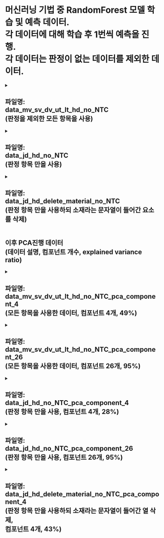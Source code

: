 머신러닝 기법 중 RandomForest 모델 학습 및 예측 데이터.   
각 데이터에 대해 학습 후 1번씩 예측을 진행.   
각 데이터는 판정이 없는 데이터를 제외한 데이터.
===

<details>
<summary>

파일명:   
data_mv_sv_dv_ut_lt_hd_no_NTC   
(판정을 제외한 모든 항목을 사용)
---
</summary>
 
 * Test Accuracy: 0.8857142857142857   
   Test Loss: 0.2762097629786714   
   
   Confusion Matrix:
   /|Positive|Nagative|
   |:---:|:---:|:---:|
   Positive|30|16|
   Nagative|0|94|
   
   Accuracy:  0.8857142857142857   
   Log Loss:  0.2762097629786714   
   Precision:  0.8545454545454545   
   Recall:  1.0   
   F1-Score:  0.9215686274509803   
   ROC-AUC:  0.9619565217391304   
</details>

<details>
<summary>

파일명:   
data_jd_hd_no_NTC   
(판정 항목 만을 사용)
---
</summary>
 
 * Test Accuracy: 0.8928571428571429      
   Test Loss: 0.28109364105601903     
   
   Confusion Matrix:
   /|Positive|Nagative|
   |:---:|:---:|:---:|
   Positive|34|12|
   Nagative|3|91|
    
   Precision:  0.883495145631068   
   Recall:  0.9680851063829787   
   F1-Score:  0.9238578680203046   
   ROC-AUC:  0.9480804810360777   
</details>

<details>
<summary>
 
파일명:   
data_jd_hd_delete_material_no_NTC   
(판정 항목 만을 사용하되 소재라는 문자열이 들어간 요소를 삭제)
---
</summary>
 
 * Test Accuracy: 0.8857142857142857      
   Test Loss: 0.7412055843669417     
   
   Confusion Matrix:
   /|Positive|Nagative|
   |:---:|:---:|:---:|
   Positive|33|13|
   Nagative|3|91|
     
   Precision:  0.875    
   Recall:  0.9680851063829787   
   F1-Score:  0.9191919191919192   
   ROC-AUC:  0.9361702127659575      
</details>

이후 PCA진행 데이터   
(데이터 설명, 컴포넌트 개수, explained variance ratio)
---

<details>
<summary>
 
파일명:   
data_mv_sv_dv_ut_lt_hd_no_NTC_pca_component_4   
(모든 항목을 사용한 데이터, 컴포넌트 4개, 49%)
---
</summary>
 
 * Test Accuracy: 0.75      
   Test Loss: 0.4742818801426057     
   
   Confusion Matrix:
   /|Positive|Nagative|
   |:---:|:---:|:---:|
   Positive|19|27|
   Nagative|8|86|
     
   Precision:  0.7610619469026548    
   Recall:  0.9148936170212766   
   F1-Score:  0.8309178743961353   
   ROC-AUC:  0.8457446808510638      
</details>

<details>
<summary>

파일명:   
data_mv_sv_dv_ut_lt_hd_no_NTC_pca_component_26   
(모든 항목을 사용한 데이터, 컴포넌트 26개, 95%)
---
</summary>
 
 * Test Accuracy: 0.8142857142857143      
   Test Loss: 0.40197761284598305     
   
   Confusion Matrix:
   /|Positive|Nagative|
   |:---:|:---:|:---:|
   Positive|22|24|
   Nagative|2|92|
     
   Precision:  0.7931034482758621    
   Recall:  0.9787234042553191   
   F1-Score:  0.8761904761904762   
   ROC-AUC:  0.8919981498612396      
</details>

<details>
<summary>

파일명:   
data_jd_hd_no_NTC_pca_component_4   
(판정 항목 만을 사용, 컴포넌트 4개, 28%)
---
</summary>
 
 * Test Accuracy: 0.8357142857142857      
   Test Loss: 0.8324459700826609     
   
   Confusion Matrix:
   /|Positive|Nagative|
   |:---:|:---:|:---:|
   Positive|32|14|
   Nagative|9|85|
     
   Precision:  0.8585858585858586    
   Recall:  0.9042553191489362   
   F1-Score:  0.8808290155440415   
   ROC-AUC:  0.8891073080481036      
</details>

<details>
<summary>

파일명:   
data_jd_hd_no_NTC_pca_component_26   
(판정 항목 만을 사용, 컴포넌트 26개, 95%)
---
</summary>
 
 * Test Accuracy: 0.8714285714285714      
   Test Loss: 0.3032147408763927     
   
   Confusion Matrix:
   /|Positive|Nagative|
   |:---:|:---:|:---:|
   Positive|33|13|
   Nagative|5|89|
     
   Precision:  0.8725490196078431    
   Recall:  0.9468085106382979   
   F1-Score:  0.9081632653061225   
   ROC-AUC:  0.9405642923219241      
</details>

<details>
<summary>

파일명:   
data_jd_hd_delete_material_no_NTC_pca_component_4   
(판정 항목 만을 사용하되 소재라는 문자열이 들어간 열 삭제,   
컴포넌트 4개, 43%)
---
</summary>
 
 * Test Accuracy: 0.8428571428571429      
   Test Loss: 0.7844264236513456     
   
   Confusion Matrix:
   /|Positive|Nagative|
   |:---:|:---:|:---:|
   Positive|30|16|
   Nagative|6|88|
     
   Precision:  0.8461538461538461    
   Recall:  0.9361702127659575   
   F1-Score:  0.8888888888888888   
   ROC-AUC:  0.9174375578168363      
</details>
